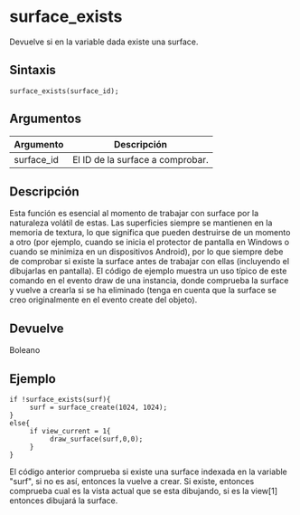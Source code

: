 # surface_exists

Devuelve si en la variable dada existe una surface.

## Sintaxis

  
```gml  
surface_exists(surface_id);  
```  

## Argumentos

Argumento|Descripción|  
---|---|  
surface_id|El ID de la surface a comprobar.|  

## Descripción

Esta función es esencial al momento de trabajar con surface por la naturaleza volátil de estas. Las superficies siempre se mantienen en la memoria de textura, lo que significa que pueden destruirse de un momento a otro (por ejemplo, cuando se inicia el protector de pantalla en Windows o cuando se minimiza en un dispositivos Android), por lo que siempre debe de comprobar si existe la surface antes de trabajar con ellas (incluyendo el dibujarlas en pantalla). El código de ejemplo muestra un uso típico de este comando en el evento draw de una instancia, donde comprueba la surface y vuelve a crearla si se ha eliminado (tenga en cuenta que la surface se creo originalmente en el evento create del objeto).

## Devuelve

Boleano

## Ejemplo

  
```gml  
if !surface_exists(surf){  
     surf = surface_create(1024, 1024);  
}  
else{  
     if view_current = 1{  
          draw_surface(surf,0,0);  
     }  
}  
```  
El código anterior comprueba si existe una surface indexada en la variable "surf", si no es así, entonces la vuelve a crear. Si existe, entonces comprueba cual es la vista actual que se esta dibujando, si es la view[1] entonces dibujará la surface.